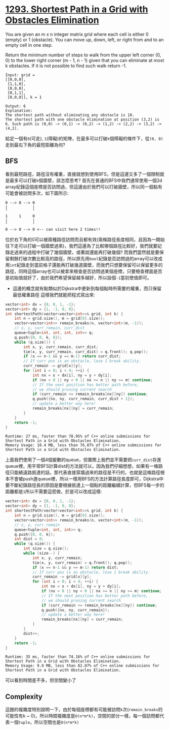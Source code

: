 # [1293. Shortest Path in a Grid with Obstacles Elimination](https://leetcode.com/problems/shortest-path-in-a-grid-with-obstacles-elimination/)

You are given an m x n integer matrix grid where each cell is either 0 (empty) or 1 (obstacle). You can move up, down, left, or right from and to an empty cell in one step.

Return the minimum number of steps to walk from the upper left corner (0, 0) to the lower right corner (m - 1, n - 1) given that you can eliminate at most k obstacles. If it is not possible to find such walk return -1.

```
Input: grid = 
[[0,0,0],
 [1,1,0],
 [0,0,0],
 [0,1,1],
 [0,0,0]], k = 1

Output: 6
Explanation: 
The shortest path without eliminating any obstacle is 10.
The shortest path with one obstacle elimination at position (3,2) is 6. Such path is (0,0) -> (0,1) -> (0,2) -> (1,2) -> (2,2) -> (3,2) -> (4,2).
```

給定一個有`0`(可走), `1`(障礙)的矩陣，在最多可以打破`k`個障礙的條件下，從`(0, 0)`走到最右下角的最短距離為何?

## BFS
看到最短路徑，路徑沒有權重，直接就想到使用BFS，但是這邊又多了一個限制就是最多可以打破`k`個牆壁，該怎麼思考?
首先在普通的BFS中我們通常使用一個2d array紀錄這個座標是否訪問過，但這邊由於我們可以打破牆壁，所以同一個點有可能會被訪問多次，如下圖所示:
```
0 --> 0 --> 0
|           |
ˇ           ˇ
1     1     0
|           |
ˇ           ˇ
0 --> 0 --> 0 <-- can visit here 2 times!!
```
位於右下角的0可以被兩種路徑訪問而且都有效(兩條路徑長度相同，且因為一開始往下走可以打破一個牆壁過來)，我們這邊為了比較哪個路徑比較好，我們就要記錄走過來的過程中打破了幾個牆壁，或著說還能再打破幾個? 而我們當然就是要保留剩餘打破次數比較高的路徑，所以原先用`bool`紀錄是否訪問過的array可以改成用`int`紀錄走到當前格子還能再打破幾道牆壁，而我們只想要保留可以保留更多的路徑，同時這個array也可以被拿來檢查是否訪問過某個座標，只要檢查裡面是否是初始值就好了，由於我們希望保留越多越好，所以設個`-1`當初使值即可。
* 這邊的概念就有點類似於Dijkstra中更新到每個點時所需要的權重，而只保留最低權重路徑
這樣我們就能把程式寫出來:
```cpp
vector<int> dx = {0, 0, 1, -1};
vector<int> dy = {1, -1, 0, 0};
int shortestPath(vector<vector<int>>& grid, int k) {
    int n = grid.size(), m = grid[0].size();
    vector<vector<int>> remain_breaks(n, vector<int>(m, -1));
    // x, y, curr_remain, curr_dist
    queue<tuple<int, int, int, int>> q;
    q.push({0, 0, k, 0});
    while (q.size()) {
        int x, y, curr_remain, curr_dist;
        tie(x, y, curr_remain, curr_dist) = q.front(); q.pop();
        if (x == n-1 && y == m-1) return curr_dist;
        // If curr pos is an obstacle, lose 1 break ability.
        curr_remain -= grid[x][y];
        for (int i = 0; i < 4; ++i) {
            int nx = x + dx[i], ny = y + dy[i];
            if (nx < 0 || ny < 0 || nx >= n || ny >= m) continue;
            // If the next position has better path before,
            // we should pruning current search
            if (curr_remain <= remain_breaks[nx][ny]) continue;
            q.push({nx, ny, curr_remain, curr_dist + 1});
            // update a better way here!
            remain_breaks[nx][ny] = curr_remain;
        }
    }
    return -1;
}
```

```
Runtime: 27 ms, faster than 78.95% of C++ online submissions for Shortest Path in a Grid with Obstacles Elimination.
Memory Usage: 10.4 MB, less than 76.87% of C++ online submissions for Shortest Path in a Grid with Obstacles Elimination.
```

上面我們使用了一個4個變數的queue，但實際上我們並不需要把`curr_dist`存進queue裡，用平常BFS計算dist的方法就可以，因為我們仔細想想，如果有一條路徑只能繞遠路抵達的話，那代表直接穿牆過來的路徑是不行的，也就是這條路徑根本不會被push進queue裡，所以一樣用BFS的方法計算路徑長度即可，Dijkstra中要不斷紀錄路徑長的原因是要根據抵達上一個點的距離繼續計算，但BFS每一步的距離都是`1`所以不需要這麼做，於是可以改成這樣:

```cpp
vector<int> dx = {0, 0, 1, -1};
vector<int> dy = {1, -1, 0, 0};
int shortestPath(vector<vector<int>>& grid, int k) {
    int n = grid.size(), m = grid[0].size();
    vector<vector<int>> remain_breaks(n, vector<int>(m, -1));
    // x, y, curr_remain
    queue<tuple<int, int, int>> q;
    q.push({0, 0, k});
    int dist = 0;
    while (q.size()) {
        int size = q.size();
        while (size--) {
            int x, y, curr_remain;
            tie(x, y, curr_remain) = q.front(); q.pop();
            if (x == n-1 && y == m-1) return dist;
            // If curr pos is an obstacle, lose 1 break ability.
            curr_remain -= grid[x][y];
            for (int i = 0; i < 4; ++i) {
                int nx = x + dx[i], ny = y + dy[i];
                if (nx < 0 || ny < 0 || nx >= n || ny >= m) continue;
                // If the next position has better path before,
                // we should pruning current search
                if (curr_remain <= remain_breaks[nx][ny]) continue;
                q.push({nx, ny, curr_remain});
                // update a better way here!
                remain_breaks[nx][ny] = curr_remain;
            }
        }
        dist++;
    }
    return -1;
}
```

```
Runtime: 35 ms, faster than 74.16% of C++ online submissions for Shortest Path in a Grid with Obstacles Elimination.
Memory Usage: 9.9 MB, less than 82.07% of C++ online submissions for Shortest Path in a Grid with Obstacles Elimination.
```
可以看到時間差不多，但空間變小了

## Complexity
這題的複雜度特別說明一下，由於每個座標都有可能被訪問`k`次(`remain_breaks`的可能性有k ~ 0)，所以時間複雜度是`O(n*m*k)`，空間的部分一樣，每一個訪問都代表一個`tuple`，所以空間也是`O(n*m*k)`
